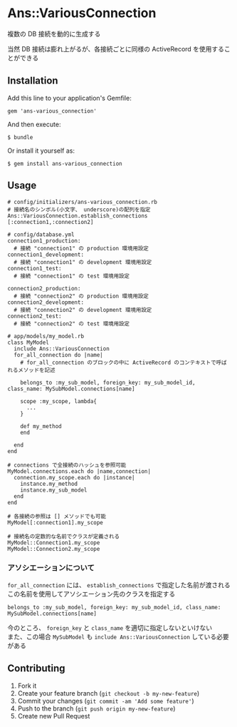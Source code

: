 # Ans::VariousConnection

複数の DB 接続を動的に生成する

当然 DB 接続は膨れ上がるが、各接続ごとに同様の ActiveRecord を使用することができる

## Installation

Add this line to your application's Gemfile:

    gem 'ans-various_connection'

And then execute:

    $ bundle

Or install it yourself as:

    $ gem install ans-various_connection

## Usage

    # config/initializers/ans-various_connection.rb
    # 接続名のシンボル(小文字、 underscore)の配列を指定
    Ans::VariousConnection.establish_connections [:connection1,:connection2]

    # config/database.yml
    connection1_production:
      # 接続 "connection1" の production 環境用設定
    connection1_development:
      # 接続 "connection1" の development 環境用設定
    connection1_test:
      # 接続 "connection1" の test 環境用設定

    connection2_production:
      # 接続 "connection2" の production 環境用設定
    connection2_development:
      # 接続 "connection2" の development 環境用設定
    connection2_test:
      # 接続 "connection2" の test 環境用設定

    # app/models/my_model.rb
    class MyModel
      include Ans::VariousConnection
      for_all_connection do |name|
        # for_all_connection のブロックの中に ActiveRecord のコンテキストで呼ばれるメソッドを記述

        belongs_to :my_sub_model, foreign_key: my_sub_model_id, class_name: MySubModel.connections[name]

        scope :my_scope, lambda{
          ...
        }

        def my_method
        end

      end
    end

    # connections で全接続のハッシュを参照可能
    MyModel.connections.each do |name,connection|
      connection.my_scope.each do |instance|
        instance.my_method
        instance.my_sub_model
      end
    end

    # 各接続の参照は [] メソッドでも可能
    MyModel[:connection1].my_scope

    # 接続名の定数的な名前でクラスが定義される
    MyModel::Connection1.my_scope
    MyModel::Connection2.my_scope

### アソシエーションについて

`for_all_connection` には、 `establish_connections` で指定した名前が渡される  
この名前を使用してアソシエーション先のクラスを指定する

    belongs_to :my_sub_model, foreign_key: my_sub_model_id, class_name: MySubModel.connections[name]

今のところ、 `foreign_key` と `class_name` を適切に指定しないといけない  
また、この場合 `MySubModel` も `include Ans::VariousConnection` している必要がある

## Contributing

1. Fork it
2. Create your feature branch (`git checkout -b my-new-feature`)
3. Commit your changes (`git commit -am 'Add some feature'`)
4. Push to the branch (`git push origin my-new-feature`)
5. Create new Pull Request
